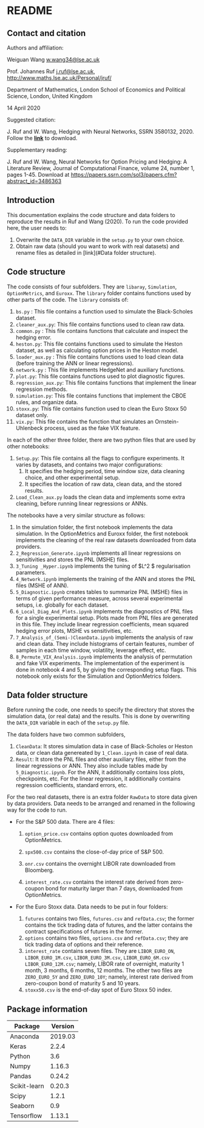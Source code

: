 # README	



## Contact and citation

Authors and affiliation:

   Weiguan Wang [w.wang34@lse.ac.uk]()

   Prof. Johannes Ruf [j.ruf@lse.ac.uk](), http://www.maths.lse.ac.uk/Personal/jruf/

   Department of Mathematics, London School of Economics and Political Science, London, United Kingdom

   14 April 2020



Suggested citation:

   J. Ruf and W. Wang, Hedging with Neural Networks, SSRN 3580132, 2020. Follow the **[link](https://papers.ssrn.com/sol3/papers.cfm?abstract_id=3580132)** to download.
   
Supplementary reading:

   J. Ruf and W. Wang, Neural Networks for Option Pricing and Hedging: A Literature Review, Journal of Computational Finance, volume 24, number 1, pages 1-45. Download at  https://papers.ssrn.com/sol3/papers.cfm?abstract_id=3486363

## Introduction

This documentation explains the code structure and data folders to reproduce the results in Ruf and Wang (2020). To run the code provided here, the user needs to:

1. Overwrite the `DATA_DIR` variable in the `setup.py` to your own choice.
2. Obtain raw data (should you want to work with real datasets) and rename files as detailed in [link](#Data folder structure).

## Code structure

The code consists of four subfolders. They are `libaray`, `Simulation`, `OptionMetrics`, and `Euroxx`. The `library` folder contains functions used by other parts of the code. The `library` consists of:

1. `bs.py` : This file contains a function used to simulate the Black-Scholes dataset.
2. `cleaner_aux.py`: This file contains functions used to clean raw data.
3. `common.py` : This file contains functions that calculate and inspect the hedging error.
4. `heston.py`: This file contains functions used to simulate the Heston dataset, as well as calculating option prices in the Heston model.
5. `loader_aux.py` : This file contains functions used to load clean data (before training the ANN or linear regressions).
6. `network.py` : This file implements HedgeNet and auxiliary functions.
7. `plot.py`: This file contains functions used to plot diagnostic figures. 
8. `regression_aux.py`: This file contains functions that implement the linear regression methods.
9. `simulation.py`: This file contains functions that implement the CBOE rules, and organize data.
10. `stoxx.py`: This file contains function used to clean the Euro Stoxx 50 dataset only. 
11. `vix.py`: This file contains the function that simulates an Ornstein-Uhlenbeck  process, used as the fake VIX feature.



In each of the other three folder, there are two python files that are used by other notebooks:

1. `Setup.py`: This file contains all the flags to configure experiments. It varies by datasets, and contains two major configurations:
   1. It specifies the hedging period, time window size, data cleaning choice, and other experimental setup.
   2. It specifies the location of raw data, clean data, and the stored results.
2.  `Load_Clean_aux.py` loads the clean data and implements some extra cleaning, before running linear regressions or ANNs.

The notebooks have a very similar structure as follows:

1. In the simulation folder, the first notebook implements the data simulation. In the OptionMetrics and Euroxx folder, the first notebook implements the cleaning of the real raw datasets downloaded from data providers. 
2. `2_Regression_Generate.ipynb` implements all linear regressions on sensitivities and stores the PNL (MSHE) files.
3. `3_Tuning _Hyper.ipynb` implements the tuning of $L^2 $ regularisation parameters. 
4. `4_Network.ipynb` implements the training of the ANN and stores the PNL files (MSHE of ANN).
6. `5_Diagnostic.ipynb` creates tables to summarize PNL (MSHE) files in terms of given performance measure, across several experimental setups, i.e. globally for each dataset.
7. `6_Local_Diag_And_Plots.ipynb` implements the diagnostics of PNL files for a single experimental setup. Plots made from PNL files are generated in this file. They include linear regression coefficients, mean squared hedging error plots, MSHE vs sensitivities, etc.
8. `7_Analysis_of_(Semi-)CleanData.ipynb` implements the analysis of raw and clean data. They include histograms of certain features, number of samples in each time window, volatility, leverage effect, etc.
9. `8_Permute_VIX_Analysis.ipynb` implements the analysis of permutation and fake VIX experiments. The implementation of the experiment is done in notebook 4 and 5, by giving the corresponding setup flags. This notebook only exists for the Simulation and OptionMetrics folders.

## Data folder structure

Before running the code, one needs to specify the directory that stores the simulation data, (or real data) and the results. This is done by overwriting the `DATA_DIR` variable in each of the `setup.py` file. 

The data folders  have two common subfolders,

1. `CleanData`: It stores simulation data in case of Black-Scholes or Heston data, or clean data genereated by `1_Clean.ipynb` in case of real data.
2. `Result`: It store the PNL files and other auxiliary files, either from the linear regressions or ANN. They also include  tables made by `5_Diagnostic.ipynb`. For the ANN, it additionally contains loss plots, checkpoints, etc. For the linear regression, it additionally contains regression coefficients, standard errors, etc.

For the two real datasets, there is an extra folder `RawData` to store data given by data providers. Data needs to be arranged and renamed in the following way for the code to run.

- For the S\&P 500 data. There are 4 files:

  1. `option_price.csv` contains option quotes downloaded from OptionMetrics. 

  2. `spx500.csv` contains the close-of-day price of S\&P 500. 

  3. `onr.csv` contains the overnight LIBOR rate downloaded from Bloomberg.

  4. `interest_rate.csv` contains the interest rate derived from zero-coupon bond for maturity larger than 7 days, downloaded from OptionMetrics.

- For the Euro Stoxx data. Data needs to be put in four folders:

  1. `futures` contains two files, `futures.csv` and `refData.csv`; the former contains the tick trading data of futures, and the latter contains the contract specifications of futures in the former. 
  2. `options` contains two files, `options.csv` and `refData.csv`; they are tick trading data of options and their reference.
  3. `interest_rate` contains seven files. They are `LIBOR_EURO_ON`, `LIBOR_EURO_1M.csv`,  `LIBOR_EURO_3M.csv`, `LIBOR_EURO_6M.csv` `LIBOR_EURO_12M.csv`; namely, LIBOR rate of overnight, maturity 1 month, 3 months, 6 months, 12 months. The other two files are `ZERO_EURO_5Y` and `ZERO_EURO_10Y`; namely, interest rate derived from zero-coupon bond of maturity 5  and 10 years.
  4. `stoxx50.csv` is the end-of-day spot of Euro Stoxx 50 index.
  



## Package information

| Package      | Version |
| ------------ | ------- |
| Anaconda     | 2019.03 |
| Keras        | 2.2.4   |
| Python       | 3.6     |
| Numpy        | 1.16.3  |
| Pandas       | 0.24.2  |
| Scikit-learn | 0.20.3  |
| Scipy        | 1.2.1   |
| Seaborn      | 0.9     |
| Tensorflow   | 1.13.1  |

